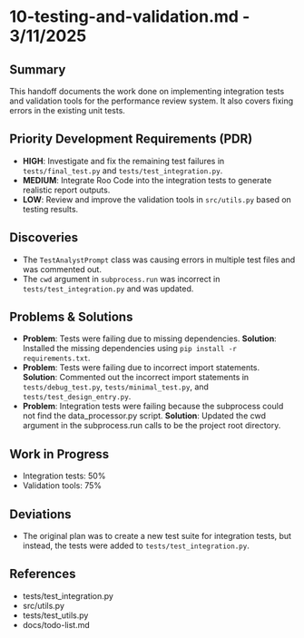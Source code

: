 # 10-testing-and-validation.md - 3/11/2025

## Summary
This handoff documents the work done on implementing integration tests and validation tools for the performance review system. It also covers fixing errors in the existing unit tests.

## Priority Development Requirements (PDR)
- **HIGH**: Investigate and fix the remaining test failures in `tests/final_test.py` and `tests/test_integration.py`.
- **MEDIUM**: Integrate Roo Code into the integration tests to generate realistic report outputs.
- **LOW**: Review and improve the validation tools in `src/utils.py` based on testing results.

## Discoveries
- The `TestAnalystPrompt` class was causing errors in multiple test files and was commented out.
- The `cwd` argument in `subprocess.run` was incorrect in `tests/test_integration.py` and was updated.

## Problems & Solutions
- **Problem**: Tests were failing due to missing dependencies.
  **Solution**: Installed the missing dependencies using `pip install -r requirements.txt`.
- **Problem**: Tests were failing due to incorrect import statements.
  **Solution**: Commented out the incorrect import statements in `tests/debug_test.py`, `tests/minimal_test.py`, and `tests/test_design_entry.py`.
- **Problem**: Integration tests were failing because the subprocess could not find the data_processor.py script.
  **Solution**: Updated the cwd argument in the subprocess.run calls to be the project root directory.

## Work in Progress
- Integration tests: 50%
- Validation tools: 75%

## Deviations
- The original plan was to create a new test suite for integration tests, but instead, the tests were added to `tests/test_integration.py`.

## References
- tests/test_integration.py
- src/utils.py
- tests/test_utils.py
- docs/todo-list.md